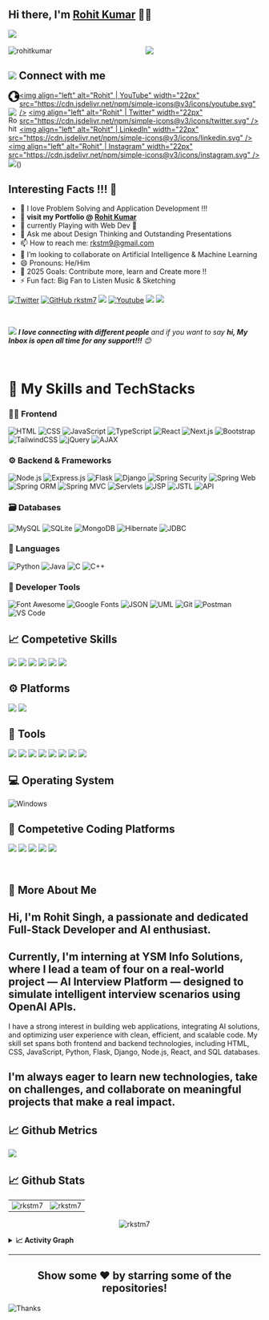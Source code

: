 ## Hi there, I'm [Rohit Kumar](https://portfolio-rohit-sigma.vercel.app/) 👋👋

![](https://readme-typing-svg.herokuapp.com?font=Montserrat&color=0f403d&lines=I'm+an+Engineering+Student;I'm+a+Software+Developer;I'm+a+Design+Thinker;I+create+outstanding+presentations;I'm+interested+to+develop+new+things)

<img align='right' src="https://media.giphy.com/media/M9gbBd9nbDrOTu1Mqx/giphy.gif" width="230">

<p align="left">
  <img src="https://visitor-badge.laobi.icu/badge?page_id=rkstm7.rkstm7&label=Visitors&color=blue&style=plastic" alt="rohitkumar" />
</p>



## <img src="https://media.giphy.com/media/5WJ6SOKeNKrSzblU4R/giphy.gif" width="25"> Connect with me 

[<img align="left" alt="Rohit" width="22px" src="https://raw.githubusercontent.com/iconic/open-iconic/master/svg/globe.svg" />][website1]
[<img align="left" alt="Rohit" | YouTube" width="22px" src="https://cdn.jsdelivr.net/npm/simple-icons@v3/icons/youtube.svg" />][youtube]
[<img align="left" alt="Rohit" width="22px" src="https://cdn4.iconfinder.com/data/icons/logos-and-brands-1/512/160_Hackerrank_logo_logos-512.png" />][hackerrank]
[<img align="left" alt="Rohit"  | Twitter" width="22px" src="https://cdn.jsdelivr.net/npm/simple-icons@v3/icons/twitter.svg" />][twitter]
[<img align="left" alt="Rohit"  | LinkedIn" width="22px" src="https://cdn.jsdelivr.net/npm/simple-icons@v3/icons/linkedin.svg" />][linkedin]
[<img align="left" alt="Rohit"  | Instagram" width="22px" src="https://cdn.jsdelivr.net/npm/simple-icons@v3/icons/instagram.svg" />][instagram]
[![](https://img.shields.io/badge/9113134541-25D366?style=social&logo=whatsapp&logoColor=green)](https://wa.me/919113134541)()

## Interesting Facts !!! 🤔

- 🔭 I love Problem Solving and Application Development !!!
- 🚀 **visit my Portfolio @ [Rohit Kumar](https://portfolio-rohit-sigma.vercel.app/)**
- 🌱 currently Playing with Web Dev 🤣
- 💬 Ask me about Design Thinking and Outstanding Presentations 
- 📫 How to reach me: [rkstm9@gmail.com](mailto:rkstm9@gmail.com)
- 🤔 I’m looking to collaborate on Artificial Intelligence & Machine Learning
- 😄 Pronouns: He/Him
- 🥅 2025 Goals: Contribute more, learn and Create more !!
- ⚡ Fun fact: Big Fan to Listen Music & Sketching

[![Twitter](https://img.shields.io/twitter/follow/raajputrksingh?label=Follow&style=social)](https://x.com/raajputrksingh)
[![GitHub rkstm7](https://img.shields.io/github/followers/rkstm7?label=follow&style=social)](https://github.com/rkstm7)
[![](https://img.shields.io/badge/LinkedIn-0077B5?style=social&logo=linkedin&label=Connect)](https://www.linkedin.com/in/rkstm7/)
[![Youtube](https://img.shields.io/youtube/channel/subscribers/UCnrxm7cZo9ntEQbNckKrdTg?style=social&label=Subscribe)](https://www.youtube.com/@rkstm7)
[![](https://img.shields.io/badge/Instagram-E4405F?style=social&label=follow&logo=instagram)](https://www.instagram.com/_rohitsingh7)
[![](https://img.shields.io/badge/-Hackerrank-2EC866?style=social&label=visit&logo=HackerRank)](https://www.hackerrank.com/profile/rkstm9)

<br>

<img src="https://media.giphy.com/media/LnQjpWaON8nhr21vNW/giphy.gif" width="60"> <em><b>I love connecting with different people</b> and if you want to say <b>hi, My Inbox is open all time for any support!!!</b> 😊</em>

<br>

# 🚀 My Skills and TechStacks

### 🧑‍💻 Frontend
![HTML](https://img.shields.io/badge/HTML5-E34F26?style=for-the-badge&logo=html5&logoColor=white)
![CSS](https://img.shields.io/badge/CSS3-1572B6?style=for-the-badge&logo=css3&logoColor=white)
![JavaScript](https://img.shields.io/badge/JavaScript-F7DF1E?style=for-the-badge&logo=javascript&logoColor=black)
![TypeScript](https://img.shields.io/badge/TypeScript-3178C6?style=for-the-badge&logo=typescript&logoColor=white)
![React](https://img.shields.io/badge/React-61DAFB?style=for-the-badge&logo=react&logoColor=black)
![Next.js](https://img.shields.io/badge/Next.js-000000?style=for-the-badge&logo=nextdotjs&logoColor=white)
![Bootstrap](https://img.shields.io/badge/Bootstrap-7952B3?style=for-the-badge&logo=bootstrap&logoColor=white)
![TailwindCSS](https://img.shields.io/badge/TailwindCSS-06B6D4?style=for-the-badge&logo=tailwindcss&logoColor=white)
![jQuery](https://img.shields.io/badge/jQuery-0769AD?style=for-the-badge&logo=jquery&logoColor=white)
![AJAX](https://img.shields.io/badge/AJAX-6DB33F?style=for-the-badge&logo=ajax&logoColor=black)

### ⚙️ Backend & Frameworks
![Node.js](https://img.shields.io/badge/Node.js-339933?style=for-the-badge&logo=nodedotjs&logoColor=white)
![Express.js](https://img.shields.io/badge/Express.js-000000?style=for-the-badge&logo=express&logoColor=white)
![Flask](https://img.shields.io/badge/Flask-000000?style=for-the-badge&logo=flask&logoColor=white)
![Django](https://img.shields.io/badge/Django-092E20?style=for-the-badge&logo=django&logoColor=white)
![Spring Security](https://img.shields.io/badge/Spring%20Security-6DB33F?style=for-the-badge&logo=spring&logoColor=white)
![Spring Web](https://img.shields.io/badge/Spring%20Web-6DB33F?style=for-the-badge&logo=spring&logoColor=white)
![Spring ORM](https://img.shields.io/badge/Spring%20ORM-6DB33F?style=for-the-badge&logo=spring&logoColor=white)
![Spring MVC](https://img.shields.io/badge/Spring%20MVC-6DB33F?style=for-the-badge&logo=spring&logoColor=white)
![Servlets](https://img.shields.io/badge/Servlets-6DB33F?style=for-the-badge&logoColor=white)
![JSP](https://img.shields.io/badge/JSP-c43e1f?style=for-the-badge&logo=jsp&logoColor=white)
![JSTL](https://img.shields.io/badge/JSTL-25A162?style=for-the-badge&logoColor=white)
![API](https://img.shields.io/badge/API-2D9BF0?style=for-the-badge&logo=api&logoColor=white)

### 🗃️ Databases
![MySQL](https://img.shields.io/badge/MySQL-4479A1?style=for-the-badge&logo=mysql&logoColor=white)
![SQLite](https://img.shields.io/badge/SQLite-003B57?style=for-the-badge&logo=sqlite&logoColor=white)
![MongoDB](https://img.shields.io/badge/MongoDB-47A248?style=for-the-badge&logo=mongodb&logoColor=white)
![Hibernate](https://img.shields.io/badge/Hibernate-59666C?style=for-the-badge&logo=hibernate&logoColor=white)
![JDBC](https://img.shields.io/badge/JDBC-25A162?style=for-the-badge&logoColor=white)

### 🧠 Languages
![Python](https://img.shields.io/badge/Python-3776AB?style=for-the-badge&logo=python&logoColor=white)
![Java](https://img.shields.io/badge/Java-007396?style=for-the-badge&logo=java&logoColor=white)
![C](https://img.shields.io/badge/C-222222?style=for-the-badge&logo=c&logoColor=A8B9CC)
![C++](https://img.shields.io/badge/C%2B%2B-00599C?style=for-the-badge&logo=c%2B%2B&logoColor=white)

### 🧰 Developer Tools
![Font Awesome](https://img.shields.io/badge/Font%20Awesome-339AF0?style=for-the-badge&logo=fontawesome&logoColor=white)
![Google Fonts](https://img.shields.io/badge/Google%20Fonts-4285F4?style=for-the-badge&logo=googlefonts&logoColor=white)
![JSON](https://img.shields.io/badge/JSON-000000?style=for-the-badge&logo=json&logoColor=white)
![UML](https://img.shields.io/badge/UML-cc7b25?style=for-the-badge&logo=uml&logoColor=white)
![Git](https://img.shields.io/badge/Git-F05032?style=for-the-badge&logo=git&logoColor=white)
![Postman](https://img.shields.io/badge/Postman-FF6C37?style=for-the-badge&logo=postman&logoColor=white)
![VS Code](https://img.shields.io/badge/VS%20Code-007ACC?style=for-the-badge&logo=visualstudiocode&logoColor=white)



## 📈 Competetive Skills

![](https://img.shields.io/static/v1?style=for-the-badge&message=Problem+solving&color=E34F26&logo=problem+solving&logoColor=FFFFFF&label=)
![](https://img.shields.io/static/v1?style=for-the-badge&message=Data+structures&color=F7DF1E&logo=problem+solving&logoColor=FFFFFF&label=)
![](https://img.shields.io/static/v1?style=for-the-badge&message=Algorithms&color=25A162&logo=problem+solving&logoColor=FFFFFF&label=)
![](https://img.shields.io/static/v1?style=for-the-badge&message=Team+Management&color=black&logoColor=FFFFFF&label=)
![](https://img.shields.io/static/v1?style=for-the-badge&message=Leadership&color=3178C6&logoColor=FFFFFF&label=)
![](https://img.shields.io/static/v1?style=for-the-badge&message=event+Management&color=DD0031&logoColor=FFFFFF&label=)


## ⚙️ Platforms

![](https://img.shields.io/static/v1?style=for-the-badge&message=Git&color=F05032&logo=Git&logoColor=FFFFFF&label=)
![](https://img.shields.io/static/v1?style=for-the-badge&message=GitHub&color=181717&logo=GitHub&logoColor=FFFFFF&label=)

## 🔧 Tools

![](https://img.shields.io/static/v1?style=for-the-badge&message=Microsoft+Word&color=2B579A&logo=Microsoft+Word&logoColor=FFFFFF&label=)
![](https://img.shields.io/static/v1?style=for-the-badge&message=Microsoft+Excel&color=217346&logo=Microsoft+Excel&logoColor=FFFFFF&label=)
![](https://img.shields.io/static/v1?style=for-the-badge&message=PowerPoint&color=B7472A&logo=Microsoft+PowerPoint&logoColor=FFFFFF&label=)
![](https://img.shields.io/static/v1?style=for-the-badge&message=Android+Studio&color=222222&logo=Android+Studio&logoColor=3DDC84&label=)
![](https://img.shields.io/static/v1?style=for-the-badge&message=Visual+Studio+Code&color=007ACC&logo=Visual+Studio+Code&logoColor=FFFFFF&label=)
![](https://img.shields.io/static/v1?style=for-the-badge&message=Arduino&color=00979D&logo=Arduino&logoColor=FFFFFF&label=)
![](https://img.shields.io/badge/ENERGIA-c43e1f?style=for-the-badge&logo=energia&logoColor=white)
![](https://img.shields.io/static/v1?style=for-the-badge&message=Eclipse+IDE&color=2C2255&logo=Eclipse+IDE&logoColor=FFFFFF&label=)


## 💻 Operating System

![Windows](https://img.shields.io/static/v1?style=for-the-badge&message=Windows&color=0078D6&logo=Windows&logoColor=FFFFFF&label=)

## 🥅 Competetive Coding Platforms 

![](https://img.shields.io/static/v1?style=for-the-badge&message=HackerRank&color=222222&logo=HackerRank&logoColor=00EA64&label=)
![](https://img.shields.io/static/v1?style=for-the-badge&message=HackerEarth&color=2C3454&logo=HackerEarth&logoColor=FFFFFF&label=)
![](https://img.shields.io/static/v1?style=for-the-badge&message=LeetCode&color=222222&logo=LeetCode&logoColor=FFA116&label=)
![](https://img.shields.io/static/v1?style=for-the-badge&message=Skill+Rack&color=324c8c&logo=skill+Rack&logoColor=FFFFFF&label=)
![](https://img.shields.io/static/v1?style=for-the-badge&message=Coding+Ninjas&color=DD6620&logo=Coding+Ninjas&logoColor=FFFFFF&label=)

<br />

## 🤔 More About Me 

## Hi, I'm **Rohit Singh**, a passionate and dedicated Full-Stack Developer and AI enthusiast.  
## Currently, I'm interning at **YSM Info Solutions**, where I lead a team of four on a real-world project — **AI Interview Platform** — designed to simulate intelligent interview scenarios using OpenAI APIs.

 I have a strong interest in building web applications, integrating AI solutions, and optimizing user experience with clean, efficient, and scalable code. My skill set spans both frontend and backend technologies, including HTML, CSS, JavaScript, Python, Flask, Django, Node.js, React, and SQL databases.

## I'm always eager to learn new technologies, take on challenges, and collaborate on meaningful projects that make a real impact.


## 📈 Github Metrics 

![](https://github.com/rkstm7)  

## 📈 Github Stats

<table>
  <tr>
    <td><img src="https://github-readme-stats.vercel.app/api?username=rkstm7&show_icons=true&theme=tokyonight&locale=en" alt="rkstm7" /></td>
    <td><img src="https://github-readme-stats.vercel.app/api/top-langs?username=rkstm7&show_icons=true&theme=radical&locale=en&layout=compact" alt="rkstm7" /></td>
  </tr>
</table>

<div align="center">
  <p><img align="center" src="https://github-readme-streak-stats.herokuapp.com/?user=rkstm7&theme=radical&" alt="rkstm7" /></p>
</div>

<details> 
  <summary><b> 📈 Activity Graph </b></summary>
  <br/>
  <img src="https://activity-graph.herokuapp.com/graph?username=rkstm7&theme=github" alt="rkstm7's github activity graph"/>
</details>


---------------------------------------------------------------------------------------------------------------

<div align="center">

## Show some ❤️ by starring some of the repositories!

</div>

<img align='center'  height="60" alt="Thanks" width="100%" src="/assets/Thanks.svg"/> 


[website1]: https://rkstm7.github.io/portfolio-rohit/
[hackerrank]: https://www.hackerrank.com/profile/rkstm9
[website]: https://github.com/rkstm7
[twitter]: https://x.com/raajputrksingh
[youtube]: https://www.youtube.com/@rkstm7
[instagram]: https://www.instagram.com/_rohitsingh7?igsh=eGR5N3ZjYzI2a3Vq&utm_source=qr
[linkedin]: https://www.linkedin.com/in/rkstm7/
[JavaOptimisedplaylist]: https://www.youtube.com/@rkstm7/playlists

